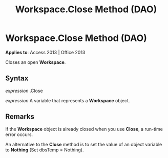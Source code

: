 ﻿---
title: Workspace.Close Method (DAO)
TOCTitle: Close Method
ms:assetid: 9b3d28f9-5cde-0dd9-8a4a-d2efaec5fe5d
ms:mtpsurl: https://msdn.microsoft.com/library/Ff198027(v=office.15)
ms:contentKeyID: 48546565
ms.date: 09/18/2015
mtps_version: v=office.15
---

# Workspace.Close Method (DAO)


**Applies to**: Access 2013 | Office 2013

Closes an open **Workspace**.

## Syntax

*expression* .Close

*expression* A variable that represents a **Workspace** object.

## Remarks

If the **Workspace** object is already closed when you use **Close**, a run-time error occurs.

An alternative to the **Close** method is to set the value of an object variable to **Nothing** (Set dbsTemp = Nothing).


